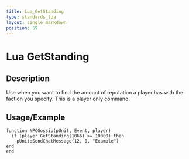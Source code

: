 ```yaml
---
title: Lua_GetStanding
type: standards_lua
layout: single_markdown
position: 59
---
```


# Lua GetStanding

## Description

Use when you want to find the amount of reputation a player has with the faction you specify. This is a player only command.

## Usage/Example

```
function NPCGossip(pUnit, Event, player)
  if (player:GetStanding(1066) >= 10000) then
    pUnit:SendChatMessage(12, 0, "Example")
end
end
```
